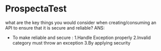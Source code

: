 # ProspectaTest
what are the key things you would consider when creating/consuming an API to ensure that it is secure and reliable?
ANS: 
- To make reliable and secure :
1.Handle Exception properly
2.Invalid category must throw an exception
3.By applying security
